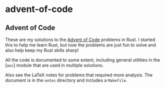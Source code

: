 # advent-of-code

## Advent of Code

These are my solutions to the [Advent of Code](https://adventofcode.com/) problems in Rust.
I started this to help me learn Rust, but now the problems are just fun to solve and also help keep my Rust skills sharp!

All the code is documented to some extent, including general utilities in the [`aoc`] module
that are used in multiple solutions.

Also see the LaTeX notes for problems that required more analysis.
The document is in the `notes` directory and includes a `Makefile`.
